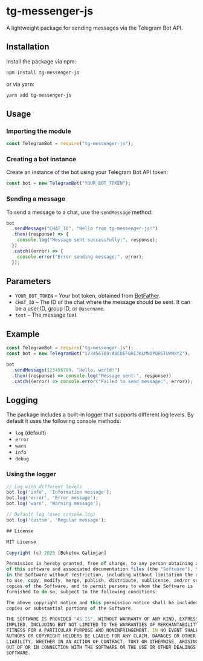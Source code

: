 # tg-messenger-js

A lightweight package for sending messages via the Telegram Bot API.

## Installation

Install the package via npm:

```sh
npm install tg-messenger-js
```

or via yarn:

```sh
yarn add tg-messenger-js
```

## Usage

### Importing the module

```js
const TelegramBot = require("tg-messenger-js");
```

### Creating a bot instance

Create an instance of the bot using your Telegram Bot API token:

```js
const bot = new TelegramBot("YOUR_BOT_TOKEN");
```

### Sending a message

To send a message to a chat, use the `sendMessage` method:

```js
bot
  .sendMessage("CHAT_ID", "Hello from tg-messenger-js!")
  .then((response) => {
    console.log("Message sent successfully:", response);
  })
  .catch((error) => {
    console.error("Error sending message:", error);
  });
```

## Parameters

- `YOUR_BOT_TOKEN` – Your bot token, obtained from [BotFather](https://t.me/BotFather).
- `CHAT_ID` – The ID of the chat where the message should be sent. It can be a user ID, group ID, or `@username`.
- `text` – The message text.

## Example

```js
const TelegramBot = require("tg-messenger-js");
const bot = new TelegramBot("123456789:ABCDEFGHIJKLMNOPQRSTUVWXYZ");

bot
  .sendMessage(123456789, "Hello, world!")
  .then((response) => console.log("Message sent:", response))
  .catch((error) => console.error("Failed to send message:", error));
```

## Logging

The package includes a built-in logger that supports different log levels. By default it uses the following console methods:

- `log` (default)
- `error`
- `warn`
- `info`
- `debug`

### Using the logger

```js
// Log with different levels
bot.log('info', 'Information message');
bot.log('error', 'Error message');
bot.log('warn', 'Warning message');

// Default log (uses console.log)
bot.log('custom', 'Regular message');

## License

MIT License

Copyright (c) 2025 [Beketov Galimjan]

Permission is hereby granted, free of charge, to any person obtaining a copy
of this software and associated documentation files (the "Software"), to deal
in the Software without restriction, including without limitation the rights
to use, copy, modify, merge, publish, distribute, sublicense, and/or sell
copies of the Software, and to permit persons to whom the Software is
furnished to do so, subject to the following conditions:

The above copyright notice and this permission notice shall be included in all
copies or substantial portions of the Software.

THE SOFTWARE IS PROVIDED "AS IS", WITHOUT WARRANTY OF ANY KIND, EXPRESS OR
IMPLIED, INCLUDING BUT NOT LIMITED TO THE WARRANTIES OF MERCHANTABILITY,
FITNESS FOR A PARTICULAR PURPOSE AND NONINFRINGEMENT. IN NO EVENT SHALL THE
AUTHORS OR COPYRIGHT HOLDERS BE LIABLE FOR ANY CLAIM, DAMAGES OR OTHER
LIABILITY, WHETHER IN AN ACTION OF CONTRACT, TORT OR OTHERWISE, ARISING FROM,
OUT OF OR IN CONNECTION WITH THE SOFTWARE OR THE USE OR OTHER DEALINGS IN THE
SOFTWARE.
```
